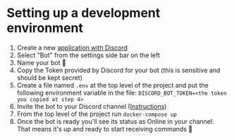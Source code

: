 # Setting up a development environment

1. Create a new [application with Discord](https://discordapp.com/developers/applications/)
2. Select "Bot" from the settings side bar on the left
3. Name your bot 🤖
4. Copy the Token provided by Discord for your bot (this is sensitive and should be kept secret)
5. Create a file named `.env` at the top level of the project and put the following environment variable in the file: `DISCORD_BOT_TOKEN=<the token you copied at step 4>`
6. Invite the bot to your Discord channel ([Instructions](https://github.com/jagrosh/MusicBot/wiki/Adding-Your-Bot-To-Your-Server))
7. From the top level of the project run `docker-compose up`
8. Once the bot is ready you'll see its status as Online in your channel. That means it's up and ready to start receiving commands 🎉
